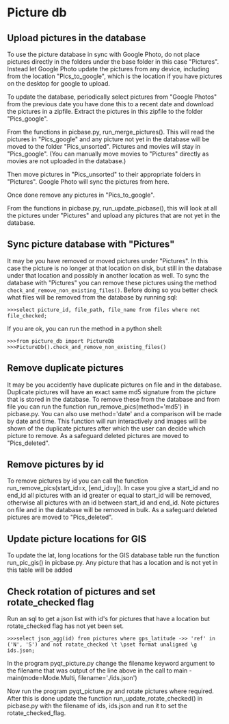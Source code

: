 # Picture db

## Upload pictures in the database
To use the picture database in sync with Google Photo, do not place pictures directly in the folders under the base folder
in this case "Pictures". Instead let Google Photo update the pictures from any device, including from the location
"Pics_to_google", which is the location if you have pictures on the desktop for google to upload.

To update the database, periodically select pictures from "Google Photos" from the previous date you have done this to a recent date
and download the pictures in a zipfile. Extract the pictures in this zipfile to the folder "Pics_google".

From the functions in picbase.py, run_merge_pictures(). This will read the pictures in "Pics_google" and any picture not yet in the
database will be moved to the folder "Pics_unsorted". Pictures and movies will stay in "Pics_google". (You can manually move movies
to "Pictures" directly as movies are not uploaded in the database.)

Then move pictures in "Pics_unsorted" to their appropriate folders in "Pictures". Google Photo will sync the pictures from here.

Once done remove any pictures in "Pics_to_google".

From the functions in picbase.py, run_update_picbase(), this will look at all the pictures under "Pictures" and upload any pictures
that are not yet in the database.

## Sync picture database with "Pictures"
It may be you have removed or moved pictures under "Pictures". In this case the picture is no longer at that location on disk, but
still in the database under that location and possibly in another location as well. To sync the database with "Pictures" you can
remove these pictures using the method `check_and_remove_non_existing_files()`. Before doing so you better check what files will be
removed from the database by running sql:

    >>>select picture_id, file_path, file_name from files where not file_checked;

If you are ok, you can run the method in a python shell: 

    >>>from picture_db import PictureDb
    >>>PictureDb().check_and_remove_non_existing_files()

## Remove duplicate pictures
It may be you accidently have duplicate pictures on file and in the database. Duplicate pictures will have an exact same md5 signature
from the picture that is stored in the database. To remove these from the database and from file you can run the function
run_remove_pics(method='md5') in picbase.py. You can also use method='date' and a comparison will be made by date and time. This
function will run interactively and images will be shown of the duplicate pictures after which the user can decide which picture
to remove. As a safeguard deleted pictures are moved to "Pics_deleted".

## Remove pictures by id
To remove pictures by id you can call the function run_remove_pics(start_id=x, [end_id=y]). In case you give a start_id and no end_id
all pictures with an id greater or equal to start_id will be removed, otherwise all pictures with an id between start_id and end_id.
Note pictures on file and in the database will be removed in bulk. As a safeguard deleted pictures are moved to "Pics_deleted".

## Update picture locations for GIS
To update the lat, long locations for the GIS database table run the function run_pic_gis() in picbase.py. Any picture that has a location
and is not yet in this table will be added

## Check rotation of pictures and set rotate_checked flag
Run an sql to get a json list with id's for pictures that have a location but rotate_checked flag has not yet been set.

    >>>select json_agg(id) from pictures where gps_latitude ->> 'ref' in ('N', 'S') and not rotate_checked \t \pset format unaligned \g ids.json;

In the program pyqt_picture.py change the filename keyword argument to the filename that was output of the line above in the call to
main - main(mode=Mode.Multi, filename='./ids.json')

Now run the program pyqt_picture.py and rotate pictures where required. After this is done update the function run_update_rotate_checked() in
picbase.py with the filename of ids, ids.json and run it to set the rotate_checked_flag.
